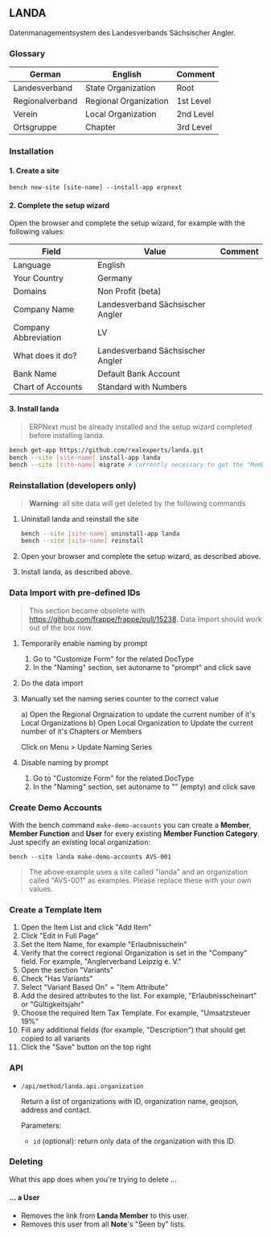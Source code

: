 ## LANDA

Datenmanagementsystem des Landesverbands Sächsischer Angler.

### Glossary

| German          | English               | Comment   |
|-----------------|-----------------------|-----------|
| Landesverband   | State Organization    | Root      |
| Regionalverband | Regional Organization | 1st Level |
| Verein          | Local Organization    | 2nd Level |
| Ortsgruppe      | Chapter               | 3rd Level |

### Installation 

#### 1. Create a site

```
bench new-site [site-name] --install-app erpnext
```

#### 2. Complete the setup wizard

Open the browser and complete the setup wizard, for example with the following values:

| Field                | Value                            | Comment |
|----------------------|----------------------------------|---------|
| Language             | English                          |         |
| Your Country         | Germany                          |         |
| Domains              | Non Profit (beta)                |         |
| Company Name         | Landesverband Sächsischer Angler |         |
| Company Abbreviation | LV                               |         |
| What does it do?     | Landesverband Sächsischer Angler |         |
| Bank Name            | Default Bank Account             |         |
| Chart of Accounts    | Standard with Numbers            |         |


#### 3. Install landa

> ERPNext must be already installed and the setup wizard completed before installing landa.

```bash
bench get-app https://github.com/realexperts/landa.git
bench --site [site-name] install-app landa
bench --site [site-name] migrate # currently necessary to get the "Member Count" chart
```

### Reinstallation (developers only)

> **Warning**: all site data will get deleted by the following commands

1. Uninstall landa and reinstall the site

    ```bash
    bench --site [site-name] uninstall-app landa
    bench --site [site-name] reinstall
    ```

2. Open your browser and complete the setup wizard, as described above.
3. Install landa, as described above.

### Data Import with pre-defined IDs

> This section became obsolete with https://github.com/frappe/frappe/pull/15238. Data Import should work out of the box now.

1. Temporarily enable naming by prompt

    1. Go to "Customize Form" for the related DocType
    2. In the "Naming" section, set autoname to "prompt" and click save

2. Do the data import
3. Manually set the naming series counter to the correct value

    a) Open the Regional Orgnaization to update the current number of it's Local Organizations
    b) Open Local Organization to Update the current number of it's Chapters or Members 

    Click on Menu > Update Naming Series

4. Disable naming by prompt

    1. Go to "Customize Form" for the related DocType
    2. In the "Naming" section, set autoname to "" (empty) and click save

### Create Demo Accounts

With the bench command `make-demo-accounts` you can create a **Member**, **Member Function** and **User** for every existing **Member Function Category**. Just specify an existing local organization:

```
bench --site landa make-demo-accounts AVS-001 
```

> The above example uses a site called "landa" and an organization called "AVS-001" as examples. Please replace these with your own values.

### Create a Template Item

1. Open the Item List and click "Add Item"
2. Click "Edit in Full Page"
3. Set the Item Name, for example "Erlaubnisschein"
4. Verify that the correct regional Organization is set in the "Company" field. For example, "Anglerverband Leipzig e. V."
5. Open the section "Variants"
6. Check "Has Variants"
7. Select "Variant Based On" = "Item Attribute"
8. Add the desired attributes to the list. For example, "Erlaubnisscheinart" or "Gültigkeitsjahr"
9. Choose the required Item Tax Template. For example, "Umsatzsteuer 19%"
10. Fill any additional fields (for example, "Description") that should get copied to all variants
11. Click the "Save" button on the top right

### API

- `/api/method/landa.api.organization`

    Return a list of organizations with ID, organization name, geojson, address and contact.

    Parameters:

    - `id` (optional): return only data of the organization with this ID.


### Deleting

What this app does when you're trying to delete ...

#### ... a User

- Removes the link from **Landa Member** to this user.
- Removes this user from all **Note**'s "Seen by" lists.
